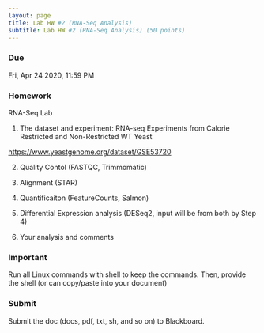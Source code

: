 ```yaml
---
layout: page
title: Lab HW #2 (RNA-Seq Analysis)
subtitle: Lab HW #2 (RNA-Seq Analysis) (50 points)
---
```


### Due
Fri, Apr 24 2020, 11:59 PM

### Homework
RNA-Seq Lab

1. The dataset and experiment: RNA-seq Experiments from Calorie Restricted and Non-Restricted WT Yeast

https://www.yeastgenome.org/dataset/GSE53720

2. Quality Contol (FASTQC, Trimmomatic)

3. Alignment (STAR)

4. Quantificaiton (FeatureCounts, Salmon)

5. Differential Expression analysis (DESeq2, input will be from both by Step 4)

6. Your analysis and comments

### Important
Run all Linux commands with shell to keep the commands. Then, provide the shell (or can copy/paste into your document)

### Submit
Submit the doc (docs, pdf, txt, sh, and so on) to Blackboard.

